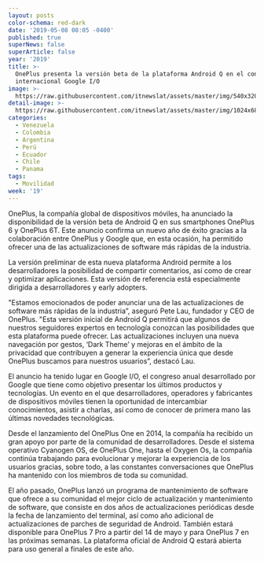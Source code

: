 ```yaml
---
layout: posts
color-schema: red-dark
date: '2019-05-08 08:05 -0400'
published: true
superNews: false
superArticle: false
year: '2019'
title: >-
  OnePlus presenta la versión beta de la plataforma Android Q en el congreso
  internacional Google I/O 
image: >-
  https://raw.githubusercontent.com/itnewslat/assets/master/img/540x320/Google-io-p.jpg
detail-image: >-
  https://raw.githubusercontent.com/itnewslat/assets/master/img/1024x680/Google-io-g.jpg
categories:
  - Venezuela
  - Colombia
  - Argentina
  - Perú
  - Ecuador
  - Chile
  - Panama
tags:
  - Movilidad
week: '19'
---
```

OnePlus, la compañía global de dispositivos móviles, ha anunciado la disponibilidad de la versión beta de Android Q en sus smartphones OnePlus 6 y OnePlus 6T. Este anuncio confirma un nuevo año de éxito gracias a la colaboración entre OnePlus y Google que, en esta ocasión, ha permitido ofrecer una de las actualizaciones de software más rápidas de la industria.
 
La versión preliminar de esta nueva plataforma Android permite a los desarrolladores la posibilidad de compartir comentarios, así como de crear y optimizar aplicaciones. Esta versión de referencia está especialmente dirigida a desarrolladores y early adopters.
 
"Estamos emocionados de poder anunciar una de las actualizaciones de software más rápidas de la industria”, aseguró Pete Lau, fundador y CEO de OnePlus. "Esta versión inicial de Android Q permitirá que algunos de nuestros seguidores expertos en tecnología conozcan las posibilidades que esta plataforma puede ofrecer. Las actualizaciones incluyen una nueva navegación por gestos, ‘Dark Theme’ y mejoras en el ámbito de la privacidad que contribuyen a generar la experiencia única que desde OnePlus buscamos para nuestros usuarios”, destacó Lau. 
 
El anuncio ha tenido lugar en Google I/O, el congreso anual desarrollado por Google que tiene como objetivo presentar los últimos productos y tecnologías. Un evento en el que desarrolladores, operadores y fabricantes de dispositivos móviles tienen la oportunidad de intercambiar conocimientos, asistir a charlas, así como de conocer de primera mano las últimas novedades tecnológicas. 
 
Desde el lanzamiento del OnePlus One en 2014, la compañía ha recibido un gran apoyo por parte de la comunidad de desarrolladores. Desde el sistema operativo Cyanogen OS, de OnePlus One, hasta el Oxygen Os, la compañía continúa trabajando para evolucionar y mejorar la experiencia de los usuarios gracias, sobre todo, a las constantes conversaciones que OnePlus ha mantenido con los miembros de toda su comunidad. 
 
El año pasado, OnePlus lanzó un programa de mantenimiento de software que ofrece a su comunidad el mejor ciclo de actualización y mantenimiento de software, que consiste en dos años de actualizaciones periódicas desde la fecha de lanzamiento del terminal, así como año adicional de actualizaciones de parches de seguridad de Android. También estará disponible para OnePlus 7 Pro a partir del 14 de mayo y para OnePlus 7 en las próximas semanas. La plataforma oficial de Android Q estará abierta para uso general a finales de este año.  
